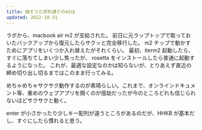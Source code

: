 ```yaml
---
title: 強そうだ評判通りのm2は
updated: 2022-10-31
---
```


ラボから、macbook air m2 が支給された。
前日に元ラップトップで取っておいたバックアップから復元したらサクッと完全移行した。
m2 チップで動かすためにアプリをいくつか入れ替えたがそれくらい。
最初、iterm2 起動したら、すぐに落ちてしまい少し焦ったが、 rosetta をインストールしたら普通に起動するようになった。
これが、最適な設定なのかは知らないが、とりあえず直近の締め切り出し切るまではこのまま行ってみる。

めちゃめちゃサクサク動作するのが素晴らしい。これまで、オンラインドキュメント等、重めのウェブアプリを開くのが億劫だったが今のところどれも信じられないほどサクサクと動く。

enter が小さかったり少しキー配列が違うところがあるのだが、HHKB が基本だし、すぐにしたら慣れると思う。
